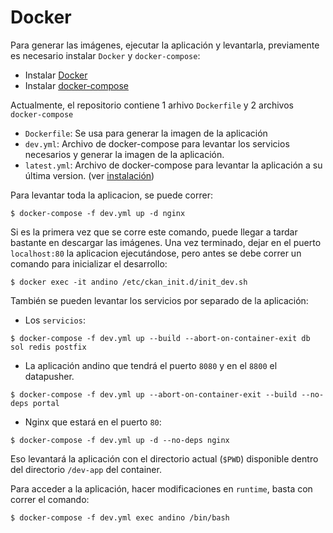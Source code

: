 # Docker

Para generar las imágenes, ejecutar la aplicación y levantarla, previamente es necesario instalar `Docker` y `docker-compose`:

* Instalar [Docker](https://docs.docker.com/engine/installation/linux/ubuntu/)
* Instalar [docker-compose](https://docs.docker.com/compose/install/)

Actualmente, el repositorio contiene 1 arhivo `Dockerfile` y 2 archivos `docker-compose`

* `Dockerfile`: Se usa para generar la imagen de la aplicación
* `dev.yml`: Archivo de docker-compose para levantar los servicios necesarios y generar la imagen de la aplicación.
* `latest.yml`: Archivo de docker-compose para levantar la aplicación a su última version. (ver [instalación](../setup/install.md))

Para levantar toda la aplicacion, se puede correr:

    $ docker-compose -f dev.yml up -d nginx
    
Si es la primera vez que se corre este comando, puede llegar a tardar bastante en descargar las imágenes.
Una vez terminado, dejar en el puerto `localhost:80` la aplicacion ejecutándose, pero antes se debe correr un comando para inicializar el desarrollo:

    $ docker exec -it andino /etc/ckan_init.d/init_dev.sh


También se pueden levantar los servicios por separado de la aplicación:

* Los `servicios`:

```$ docker-compose -f dev.yml up --build --abort-on-container-exit db sol redis postfix```

* La aplicación andino que tendrá el puerto `8080` y en el `8800` el datapusher.
    
```$ docker-compose -f dev.yml up --abort-on-container-exit --build --no-deps portal```

* Nginx que estará en el puerto `80`:
    
```$ docker-compose -f dev.yml up -d --no-deps nginx```

Eso levantará la aplicación con el directorio actual (`$PWD`) disponible dentro del directorio `/dev-app` del container.

Para acceder a la aplicación, hacer modificaciones en `runtime`, basta con correr el comando:

    $ docker-compose -f dev.yml exec andino /bin/bash
